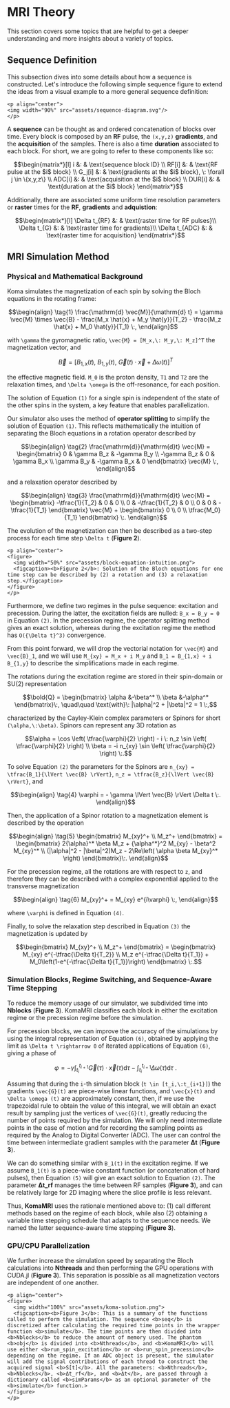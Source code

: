 # MRI Theory

This section covers some topics that are helpful to get a deeper understanding and more insights about a variety of topics.

## Sequence Definition

This subsection dives into some details about how a sequence is constructed. Let's introduce the following simple sequence figure to extend the ideas from a visual example to a more general sequence definition:

```@raw html
<p align="center">
<img width="90%" src="assets/sequence-diagram.svg"/>
</p>
```

A **sequence** can be thought as and ordered concatenation of blocks over time. Every block is composed by an **RF** pulse, the ``(x,y,z)`` **gradients**,  and the **acquisition** of the samples. There is also a time **duration** associated to each block. For short, we are going to refer to these components like so:

```math
\begin{matrix*}[l]
i          &: & \text{sequence block ID} \\
RF[i]      &: & \text{RF pulse at the $i$ block} \\
G_j[i]     &: & \text{gradients at the $i$ block}, \: \forall j \in \{x,y,z\} \\
ADC[i]     &: & \text{acquisition at the $i$ block} \\
DUR[i]     &: & \text{duration at the $i$ block}
\end{matrix*}
```

Additionally, there are associated some uniform time resolution parameters or **raster** times for the **RF**, **gradients** and **adquistion**:

```math
\begin{matrix*}[l]
\Delta t_{RF}   &: & \text{raster time for RF pulses}\\
\Delta t_{G}    &: & \text{raster time for gradients}\\
\Delta t_{ADC}  &: & \text{raster time for acquisition}
\end{matrix*}
```

## MRI Simulation Method

### Physical and Mathematical Background

Koma simulates the magnetization of each spin by solving the Bloch equations in the rotating frame:
```math
\begin{align} \tag{1}

\frac{\mathrm{d} \vec{M}}{\mathrm{d} t} =
  \gamma \vec{M} \times \vec{B}
- \frac{M_x \hat{x} + M_y \hat{y}}{T_2}
- \frac{M_z \hat{x} + M_0 \hat{y}}{T_1} \:,

\end{align}
```

with ``\gamma`` the gyromagnetic ratio, ``\vec{M} = [M_x,\: M_y,\: M_z]^T`` the magnetization vector, and
```math
\vec{B} = [B_{1,x}(t),\: B_{1,y}(t),\: \vec{G}(t) \cdot \vec{x} + \Delta \omega(t)]^T
```

the effective magnetic field. ``M_0`` is the proton density, ``T1`` and ``T2`` are the relaxation times, and ``\Delta \omega`` is the off-resonance, for each position.

The solution of Equation `(1)` for a single spin is independent of the state of the other spins in the system, a key feature that enables parallelization.

Our simulator also uses the method of **operator splitting** to simplify the solution of Equation `(1)`. This reflects mathematically the intuition of separating the Bloch equations in a rotation operator described by
```math
\begin{align} \tag{2}

\frac{\mathrm{d}}{\mathrm{d}t} \vec{M} =
\begin{bmatrix}
 0          &  \gamma B_z & -\gamma B_y \\
-\gamma B_z &  0          &  \gamma B_x \\
 \gamma B_y & -\gamma B_x &  0
\end{bmatrix}
\vec{M} \:,

\end{align}
```

and a relaxation operator described by
```math
\begin{align} \tag{3}

\frac{\mathrm{d}}{\mathrm{d}t} \vec{M} =
\begin{bmatrix}
-\tfrac{1}{T_2} & 0 & 0 \\
0 & -\tfrac{1}{T_2} & 0 \\
0 & 0 & -\tfrac{1}{T_1}
\end{bmatrix}
\vec{M}
+
\begin{bmatrix}
0 \\
0 \\
\tfrac{M_0}{T_1}
\end{bmatrix} \:.

\end{align}
```

The evolution of the magnetization can then be described as a two-step process for each time step ``\Delta t`` (**Figure 2**).
```@raw html
<p align="center">
<figure>
  <img width="50%" src="assets/block-equation-intuition.png">
  <figcaption><b>Figure 2</b>: Solution of the Bloch equations for one time step can be described by (2) a rotation and (3) a relaxation step.</figcaption>
</figure>
</p>
```

Furthermore, we define two regimes in the pulse sequence: excitation and precession. During the latter, the excitation fields are nulled: ``B_x = B_y = 0`` in Equation `(2)`. In the precession regime, the operator splitting method gives an exact solution, whereas during the excitation regime the method has ``O({\Delta t}^3)`` convergence.

From this point forward, we will drop the vectorial notation for ``\vec{M}`` and ``\vec{B}_1``, and we will use ``M_{xy} = M_x + i M_y`` and ``B_1 = B_{1,x} + i B_{1,y}`` to describe the simplifications made in each regime.

The rotations during the excitation regime are stored in their spin-domain or SU(2) representation
```math
\bold{Q} =
\begin{bmatrix}
\alpha &-\beta^* \\
\beta  &-\alpha^*
\end{bmatrix}\:, \quad\quad
\text{with}\:
|\alpha|^2 + |\beta|^2 = 1 \:,
```

characterized by the Cayley-Klein complex parameters or Spinors for short ``(\alpha,\:\beta)``. Spinors can represent any 3D
rotation as
```math
\alpha = \cos \left( \tfrac{\varphi}{2} \right)  - i \: n_z \sin \left( \tfrac{\varphi}{2} \right) \\
\beta = -i n_{xy} \sin \left( \tfrac{\varphi}{2} \right) \:.
```

To solve Equation `(2)` the parameters for the Spinors are ``n_{xy} = \tfrac{B_1}{\lVert \vec{B} \rVert}``, ``n_z = \tfrac{B_z}{\lVert \vec{B} \rVert}``, and
```math
\begin{align} \tag{4}

\varphi = - \gamma \lVert \vec{B} \rVert \Delta t \:.

\end{align}
```

Then, the application of a Spinor rotation to a magnetization element is described by the operation
```math
\begin{align} \tag{5}

\begin{bmatrix}
M_{xy}^+ \\
M_z^+
\end{bmatrix} = 
\begin{bmatrix}
2{\alpha}^* \beta M_z + {\alpha^*}^2 M_{xy} - \beta^2 M_{xy}^* \\
(|\alpha|^2 - |\beta|^2)M_z - 2\Re\left( \alpha \beta M_{xy}^* \right)
\end{bmatrix}\:.

\end{align}
```

For the precession regime, all the rotations are with respect to ``z``, and therefore they can be described with a complex exponential applied to the transverse magnetization
```math
\begin{align} \tag{6}

M_{xy}^+ = M_{xy} e^{i\varphi} \:,

\end{align}
```
where ``\varphi`` is defined in Equation `(4)`.

Finally, to solve the relaxation step described in Equation `(3)` the magnetization is updated by
```math
\begin{bmatrix}
M_{xy}^+ \\
M_z^+
\end{bmatrix} =
\begin{bmatrix}
M_{xy} e^{-\tfrac{\Delta t}{T_2}} \\
M_z e^{-\tfrac{\Delta t}{T_1}} + M_0\left(1-e^{-\tfrac{\Delta t}{T_1}}\right)
\end{bmatrix} \:.
```

### Simulation Blocks, Regime Switching, and Sequence-Aware Time Stepping

To reduce the memory usage of our simulator, we subdivided time into **Nblocks** (**Figure 3**). KomaMRI classifies each block in either the excitation regime or the precession regime before the simulation.

For precession blocks, we can improve the accuracy of the simulations by using the integral representation of Equation `(6)`, obtained by applying the limit as ``\Delta t \rightarrow 0`` of iterated applications of Equation `(6)`, giving a phase of
```math
\varphi = - \gamma \int_{t_i}^{t_{i+1}} \vec{G}(\tau) \cdot \vec{x}(\tau)  \mathrm{d}\tau - \int_{t_i}^{t_{i+1}} \Delta \omega(\tau)  \mathrm{d}\tau \:.
```

Assuming that during the ``i``-th simulation block (``t \in [t_i,\:t_{i+1}]``) the gradients ``\vec{G}(t)`` are piece-wise linear functions, and ``\vec{x}(t)`` and ``\Delta \omega (t)`` are approximately constant, then, if we use the trapezoidal rule to obtain the value of this integral, we will obtain an exact result by sampling just the vertices of ``\vec{G}(t)``, greatly reducing the number of points required by the simulation. We will only need intermediate points in the case of motion and for recording the sampling points as required by the Analog to Digital Converter (ADC). The user can control the time between intermediate gradient samples with
the parameter **Δt** (**Figure 3**).

We can do something similar with ``B_1(t)`` in the excitation regime. If we assume ``B_1(t)`` is a piece-wise constant function (or concatenation of hard pulses), then Equation `(5)` will give an exact solution to Equation `(2)`. The parameter **Δt_rf** manages the time between RF samples (**Figure 3**), and can be relatively large for 2D imaging where the slice profile is less relevant.

Thus, **KomaMRI** uses the rationale mentioned above to: (1) call different methods based on the regime of each block, while also (2) obtaining a variable time stepping schedule that adapts to the sequence needs. We named the latter sequence-aware time stepping (**Figure 3**).




### GPU/CPU Parallelization

We further increase the simulation speed by separating the Bloch calculations into **Nthreads** and then performing the GPU operations with CUDA.jl (**Figure 3**). This separation is possible as all magnetization vectors are independent of one another.

```@raw html
<p align="center">
<figure>
  <img width="100%" src="assets/koma-solution.png">
  <figcaption><b>Figure 3</b>: This is a summary of the functions called to perform the simulation. The sequence <b>seq</b> is discretized after calculating the required time points in the wrapper function <b>simulate</b>. The time points are then divided into <b>Nblocks</b> to reduce the amount of memory used. The phantom <b>obj</b> is divided into <b>Nthreads</b>, and <b>KomaMRI</b> will use either <b>run_spin_excitation</b> or <b>run_spin_precession</b> depending on the regime. If an ADC object is present, the simulator will add the signal contributions of each thread to construct the acquired signal <b>S[t]</b>. All the parameters: <b>Nthreads</b>, <b>Nblocks</b>, <b>Δt_rf</b>, and <b>Δt</b>, are passed through a dictionary called <b>simParams</b> as an optional parameter of the <b>simulate</b> function.>
</figure>
</p>
```
